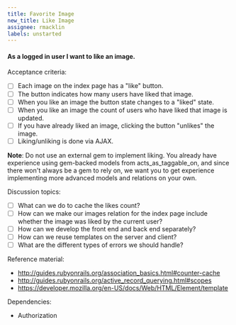 ```yaml
---
title: Favorite Image
new_title: Like Image
assignee: rmacklin
labels: unstarted
---
```


#### As a logged in user I want to like an image.

Acceptance criteria:
- [ ] Each image on the index page has a "like" button.
- [ ] The button indicates how many users have liked that image.
- [ ] When you like an image the button state changes to a "liked" state.
- [ ] When you like an image the count of users who have liked that image is
  updated.
- [ ] If you have already liked an image, clicking the button "unlikes" the
  image.
- [ ] Liking/unliking is done via AJAX.

__Note__: Do not use an external gem to implement liking. You already have
experience using gem-backed models from acts_as_taggable_on, and since there
won't always be a gem to rely on, we want you to get experience implementing
more advanced models and relations on your own.

Discussion topics:
- [ ] What can we do to cache the likes count?
- [ ] How can we make our images relation for the index page include whether
  the image was liked by the current user?
- [ ] How can we develop the front end and back end separately?
- [ ] How can we reuse templates on the server and client?
- [ ] What are the different types of errors we should handle?

Reference material:
- http://guides.rubyonrails.org/association_basics.html#counter-cache
- http://guides.rubyonrails.org/active_record_querying.html#scopes
- https://developer.mozilla.org/en-US/docs/Web/HTML/Element/template

Dependencies:
- Authorization
